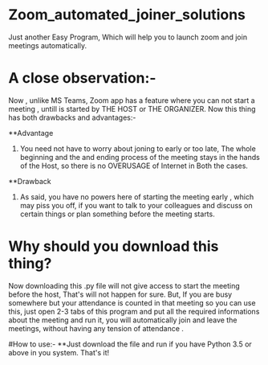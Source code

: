# Zoom_automated_joiner_solutions
Just another Easy Program, Which will help you to launch zoom and join meetings automatically. 

# A close observation:-
Now , unlike MS Teams, Zoom app has a feature where you can not start a meeting , untill is started by THE HOST or THE ORGANIZER. Now this thing has both drawbacks and advantages:-

**Advantage
 1. You need not have to worry about joning to early or too late, The whole beginning and the and ending process of the meeting stays in the hands of the Host, so there is no     OVERUSAGE of Internet in Both the cases.
 
**Drawback
 1. As said, you have no powers here of starting the meeting early , which may piss you off, if you want to talk to your colleagues and discuss on certain things or plan something before the meeting starts.

# Why should you download this thing? 
Now downloading this .py file will not give access to start the meeting before the host, That's will not happen for sure. 
But, If you are busy somewhere but your attendance is counted in that meeting so you can use this, just open 2-3 tabs of this program and put all the required informations about the meeting and run it, you will automatically join and leave the meetings, without having any tension of attendance .

#How to use:-
**Just download the file and run if you have Python 3.5 or above in you system. That's it! 
